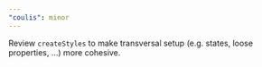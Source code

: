 ```yaml
---
"coulis": minor
---
```


Review `createStyles` to make transversal setup (e.g. states, loose properties, ...) more cohesive.
